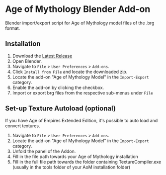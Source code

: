Age of Mythology Blender Add-on
======

Blender import/export script for Age of Mythology model files of the .brg format.

Installation
-------
1. Download the [Latest Release](https://github.com/MrTheRich/AoM-Blender-Addon/releases/latest)
2. Open Blender.
3. Navigate to `File` > `User Preferences` > `Add-ons`.
4. Click `Install from File` and locate the downloaded zip.
5. Locate the add-on "Age of Mythology Model" in the `Import-Export` category.
6. Enable the add-on by clicking the checkbox.
7. Import or export brg files from the respective sub-menus under `File`

Set-up Texture Autoload (optional)
-------
If you have Age of Empires Extended Edition, it's possible to auto load and convert textures.

1. Navigate to `File` > `User Preferences` > `Add-ons`.
2. Locate the add-on "Age of Mythology Model" in the `Import-Export` category.
3. Unfold the panel of the Addon.
4. Fill in the file path towards your Age of Mythology installation
5. Fill in the full file path towards the folder containing TextureCompiler.exe (usually in the tools folder of your AoM installation folder)
